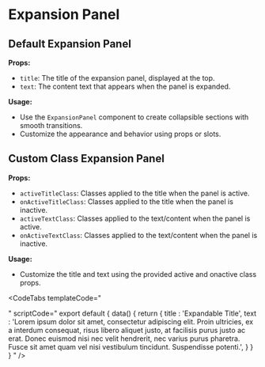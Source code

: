 # Expansion Panel

## Default Expansion Panel

**Props:**

- `title`: The title of the expansion panel, displayed at the top.
- `text`: The content text that appears when the panel is expanded.

**Usage:**

- Use the `ExpansionPanel` component to create collapsible sections with smooth transitions.
- Customize the appearance and behavior using props or slots.

<CodeTabs
  templateCode="
<ExpansionPanel :title='title' :text='text' />
"
scriptCode="
export default {
data() {
    return {
      title : 'Expandable Title',
      text : 'Lorem ipsum dolor sit amet, consectetur adipiscing elit. Proin ultricies, ex a interdum consequat, risus libero aliquet justo, at facilisis purus justo ac erat. Donec euismod nisi nec velit hendrerit, nec varius purus pharetra. Fusce sit amet quam vel nisi vestibulum tincidunt. Suspendisse potenti.',
    }
  }
}
"
/>

## Custom Class Expansion Panel

**Props:**

- `activeTitleClass`: Classes applied to the title when the panel is active.
- `onActiveTitleClass`: Classes applied to the title when the panel is inactive.
- `activeTextClass`: Classes applied to the text/content when the panel is active.
- `onActiveTextClass`: Classes applied to the text/content when the panel is inactive.

**Usage:**

- Customize the title and text using the provided active and onactive class props.

<CodeTabs
  templateCode="
<div class='ml-16'>
<ExpansionPanel :title='title' :text='text' activeTitleClass='bg-indigo-700 text-white hover:bg-indigo-600 rounded-lg w-[500px]' onActiveTitleClass='bg-blue-900 hover:bg-indigo-700 text-white w-[500px] rounded-t-lg' activeTextClass='bg-indigo-200 w-[500px] rounded-b-lg' onActiveTextClass='bg-indigo-200 w-[500px] rounded-b-lg' />
</div>
"
scriptCode="
export default {
data() {
    return {
      title : 'Expandable Title',
      text : 'Lorem ipsum dolor sit amet, consectetur adipiscing elit. Proin ultricies, ex a interdum consequat, risus libero aliquet justo, at facilisis purus justo ac erat. Donec euismod nisi nec velit hendrerit, nec varius purus pharetra. Fusce sit amet quam vel nisi vestibulum tincidunt. Suspendisse potenti.',
    }
  }
}
"
/>
